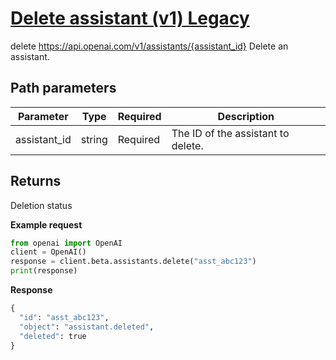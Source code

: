 # [Delete assistant (v1) Legacy](/docs/api-reference/assistants-v1/deleteAssistant)
delete https://api.openai.com/v1/assistants/{assistant_id} 
Delete an assistant. 
## Path parameters 
| Parameter | Type   | Required | Description|
| --- | --- | --- | --- |
| assistant_id | string | Required | The ID of the assistant to delete.| 
## Returns 
Deletion status 

**Example request**
```python
from openai import OpenAI
client = OpenAI()
response = client.beta.assistants.delete("asst_abc123")
print(response)
```

**Response**
```python
{
  "id": "asst_abc123",
  "object": "assistant.deleted",
  "deleted": true
}
```
